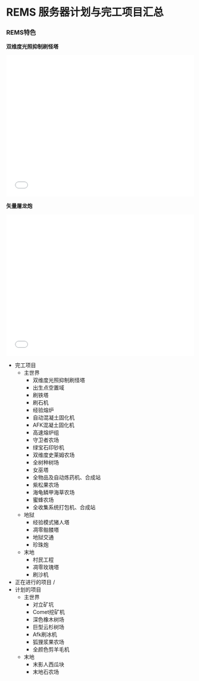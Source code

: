 # REMS 服务器计划与完工项目汇总

### REMS特色
**双维度光照抑制刷怪塔**

<div style="position: relative; width: 100%; height: 0; padding-bottom: 75%;">
    <iframe src="//player.bilibili.com/player.html?aid=754110005&bvid=BV1zk4y1m7K4&cid=219360509&page=1&danmaku=0&high_quality=1"  scrolling="no" border="0" frameborder="no" framespacing="0" allowfullscreen="true" style="position: absolute; width: 100%; height: 100%; left: 0; top: 0;"></iframe>
</div>

**矢量屠龙炮**

<div style="position: relative; width: 100%; height: 0; padding-bottom: 75%;">
    <iframe src="//player.bilibili.com/player.html?aid=711215798&bvid=BV1wD4y1S7NJ&cid=206117301&page=1&danmaku=0&high_quality=1"  scrolling="no" border="0" frameborder="no" framespacing="0" allowfullscreen="true" style="position: absolute; width: 100%; height: 100%; left: 0; top: 0;"></iframe>
</div>

- 完工项目
    - 主世界
        - 双维度光照抑制刷怪塔        
        - 出生点空置域
        - 刷铁塔
        - 刷石机
        - 经验熔炉
        - 自动混凝土固化机
        - AFK混凝土固化机
        - 高速熔炉组
        - 守卫者农场
        - 绿宝石印钞机
        - 双维度史莱姆农场
        - 全树种树场
        - 女巫塔
        - 全物品及自动炼药机、合成站
        - 紫松果农场
        - 海龟鳞甲海草农场
        - 蜜蜂农场
        - 全收集系统打包机、合成站
    - 地狱
        - 经验模式猪人塔
        - 凋零骷髅塔
        - 地狱交通
        - 珍珠炮
    - 末地
        - 村民工程
        - 凋零玫瑰塔
        - 刷沙机
- 正在进行的项目
        /
- 计划的项目
    - 主世界
        - 对立矿坑
        - Comet挖矿机
        - 深色橡木树场
        - 巨型云杉树场
        - Afk刷冰机
        - 狐狸浆果农场
        - 全颜色剪羊毛机
    - 末地
        - 末影人西瓜块
        - 末地石农场